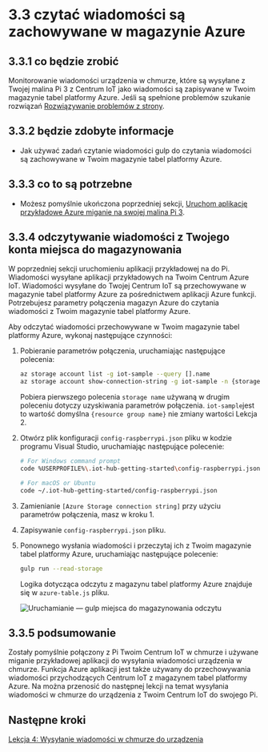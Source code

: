<properties
 pageTitle="Odczytywanie wiadomości są zachowywane w magazynie Azure | Microsoft Azure"
 description="Monitorowanie wiadomości urządzenia w chmurze, zgodnie z ich zapisaniu w Twoim magazynie tabel platformy Azure."
 services="iot-hub"
 documentationCenter=""
 authors="shizn"
 manager="timlt"
 tags=""
 keywords=""/>

<tags
 ms.service="iot-hub"
 ms.devlang="multiple"
 ms.topic="article"
 ms.tgt_pltfrm="na"
 ms.workload="na"
 ms.date="10/21/2016"
 ms.author="xshi"/>

# <a name="33-read-messages-persisted-in-azure-storage"></a>3.3 czytać wiadomości są zachowywane w magazynie Azure

## <a name="331-what-will-you-do"></a>3.3.1 co będzie zrobić

Monitorowanie wiadomości urządzenia w chmurze, które są wysyłane z Twojej malina Pi 3 z Centrum IoT jako wiadomości są zapisywane w Twoim magazynie tabel platformy Azure. Jeśli są spełnione problemów szukanie rozwiązań [Rozwiązywanie problemów z strony](iot-hub-raspberry-pi-kit-node-troubleshooting.md).

## <a name="332-what-will-you-learn"></a>3.3.2 będzie zdobyte informacje

- Jak używać zadań czytanie wiadomości gulp do czytania wiadomości są zachowywane w Twoim magazynie tabel platformy Azure.

## <a name="333-what-do-you-need"></a>3.3.3 co to są potrzebne

- Możesz pomyślnie ukończona poprzedniej sekcji, [Uruchom aplikację przykładowe Azure miganie na swojej malina Pi 3](iot-hub-raspberry-pi-kit-node-lesson3-run-azure-blink.md).

## <a name="334-read-new-messages-from-your-storage-account"></a>3.3.4 odczytywanie wiadomości z Twojego konta miejsca do magazynowania

W poprzedniej sekcji uruchomieniu aplikacji przykładowej na do Pi. Wiadomości wysyłane aplikacji przykładowych na Twoim Centrum Azure IoT. Wiadomości wysyłane do Twojej Centrum IoT są przechowywane w magazynie tabel platformy Azure za pośrednictwem aplikacji Azure funkcji. Potrzebujesz parametry połączenia magazyn Azure do czytania wiadomości z Twoim magazynie tabel platformy Azure.

Aby odczytać wiadomości przechowywane w Twoim magazynie tabel platformy Azure, wykonaj następujące czynności:

1. Pobieranie parametrów połączenia, uruchamiając następujące polecenia:

    ```bash
    az storage account list -g iot-sample --query [].name
    az storage account show-connection-string -g iot-sample -n {storage name}
    ```

    Pobiera pierwszego polecenia `storage name` używaną w drugim poleceniu dotyczy uzyskiwania parametrów połączenia. `iot-sample`jest to wartość domyślna `{resource group name}` nie zmiany wartości Lekcja 2.

2. Otwórz plik konfiguracji `config-raspberrypi.json` pliku w kodzie programu Visual Studio, uruchamiając następujące polecenie:

    ```bash
    # For Windows command prompt
    code %USERPROFILE%\.iot-hub-getting-started\config-raspberrypi.json

    # For macOS or Ubuntu
    code ~/.iot-hub-getting-started/config-raspberrypi.json
    ```

3. Zamienianie `[Azure Storage connection string]` przy użyciu parametrów połączenia, masz w kroku 1.
4. Zapisywanie `config-raspberrypi.json` pliku.
5. Ponownego wysłania wiadomości i przeczytaj ich z Twoim magazynie tabel platformy Azure, uruchamiając następujące polecenie:

    ```bash
    gulp run --read-storage
    ```

    Logika dotycząca odczytu z magazynu tabel platformy Azure znajduje się w `azure-table.js` pliku.

    ![Uruchamianie — gulp miejsca do magazynowania odczytu](media/iot-hub-raspberry-pi-lessons/lesson3/gulp_read_message.png)

## <a name="335-summary"></a>3.3.5 podsumowanie

Zostały pomyślnie połączony z Pi Twoim Centrum IoT w chmurze i używane miganie przykładowej aplikacji do wysyłania wiadomości urządzenia w chmurze. Funkcja Azure aplikacji jest także używany do przechowywania wiadomości przychodzących Centrum IoT z magazynem tabel platformy Azure. Na można przenosić do następnej lekcji na temat wysyłania wiadomości w chmurze do urządzenia z Twoim Centrum IoT do swojego Pi.

## <a name="next-steps"></a>Następne kroki

[Lekcja 4: Wysyłanie wiadomości w chmurze do urządzenia](iot-hub-raspberry-pi-kit-node-lesson4-send-cloud-to-device-messages.md)
